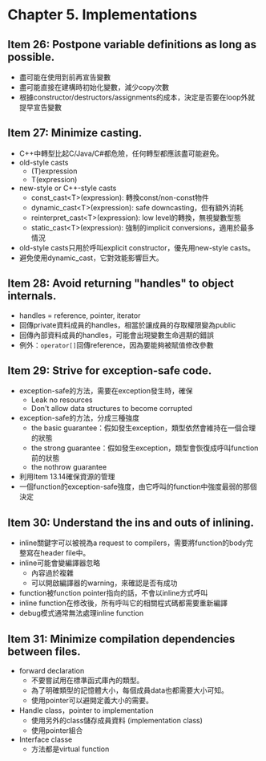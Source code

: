 # Chapter 5. Implementations
## Item 26: Postpone variable definitions as long as possible.
* 盡可能在使用到前再宣告變數
* 盡可能直接在建構時初始化變數，減少copy次數
* 根據constructor/destructors/assignments的成本，決定是否要在loop外就提早宣告變數

## Item 27: Minimize casting.
* C++中轉型比起C/Java/C#都危險，任何轉型都應該盡可能避免。
* old-style casts
    * (T)expression
    * T(expression)
* new-style or C++-style casts
    * const_cast\<T>(expression): 轉換const/non-const物件
    * dynamic_cast\<T>(expression): safe downcasting，但有額外消耗
    * reinterpret_cast\<T>(expression): low level的轉換，無視變數型態
    * static_cast\<T>(expression): 強制的implicit conversions，適用於最多情況
* old-style casts只用於呼叫explicit constructor，優先用new-style casts。
* 避免使用dynamic_cast，它對效能影響巨大。

## Item 28: Avoid returning "handles" to object internals.
* handles = reference, pointer, iterator
* 回傳private資料成員的handles，相當於讓成員的存取權限變為public
* 回傳內部資料成員的handles，可能會出現變數生命週期的錯誤
* 例外：`operator[]`回傳reference，因為要能夠被賦值修改參數

## Item 29: Strive for exception-safe code.
* exception-safe的方法，需要在exception發生時，確保
    * Leak no resources
    * Don't allow data structures to become corrupted
* exception-safe的方法，分成三種強度
    * the basic guarantee：假如發生exception，類型依然會維持在一個合理的狀態
    * the strong guarantee：假如發生exception，類型會恢復成呼叫function前的狀態
    * the nothrow guarantee
* 利用Item 13.14確保資源的管理
* 一個function的exception-safe強度，由它呼叫的function中強度最弱的那個決定

## Item 30: Understand the ins and outs of inlining.
* inline關鍵字可以被視為a request to compilers，需要將function的body完整寫在header file中。
* inline可能會變編譯器忽略
    * 內容過於複雜
    * 可以開啟編譯器的warning，來確認是否有成功
* function被function pointer指向的話，不會以inline方式呼叫
* inline function在修改後，所有呼叫它的相關程式碼都需要重新編譯
* debug模式通常無法處理inline function

## Item 31: Minimize compilation dependencies between files.
* forward declaration
    * 不要嘗試用在標準函式庫內的類型。
    * 為了明確類型的記憶體大小，每個成員data也都需要大小可知。
    * 使用pointer可以避開定義大小的需要。
* Handle class，pointer to implementation
    * 使用另外的class儲存成員資料 (implementation class)
    * 使用pointer組合
* Interface classe
    * 方法都是virtual function
